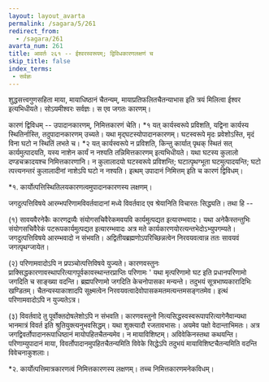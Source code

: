 ```yaml
---
layout: layout_avarta
permalink: /sagara/5/261
redirect_from:
  - /sagara/261
avarta_num: 261
title: आवर्तः २६१ -- ईश्वरस्वरूपम्; द्विविधकारणलक्षणं च
skip_title: false
index_terms: 
 - सर्वज्ञः
---
```


शुद्धसत्त्वगुणसहिता
माया, मायाधिष्ठानं चैतन्यम्, मायाप्रतिफलितचैतन्याभास इति त्रयं
मिलित्वा ईश्वर इत्यभिधीयते। सोऽयमीश्वरः सर्वज्ञः। स एव जगतः
कारणम्।

कारणं द्विविधम् -- उपादानकारणम्, निमित्तकारणं चेति। *१ यत् कार्यस्वरूपे प्रविशति, यद्विना कार्यस्य स्थितिर्नास्ति, तदुपादानकारणम् उच्यते।
यथा मृद्घटस्योपादानकारणम्। घटस्वरूपे मृदः प्रवेशोऽस्ति, मृदं विना
घटो न स्थितिं लभते च। *२ यत् कार्यस्वरूपे न प्रविशति, किन्तु कार्यात् पृथक् स्थितं सत् कार्यमुत्पादयति, यस्य नाशेन कार्यं न नश्यति तन्निमित्तकारणम् इत्यभिधीयते। यथा घटस्य कुलालो दण्डचक्रादयश्च निमित्तकारणानि।
न कुलालादयो घटस्वरूपे प्रविशन्ति; घटात्पृथग्भूता घटमुत्पादयन्ति; घटो
त्पत्त्यनन्तरं कुलालादीनां नाशेऽपि घटो न नश्यति। इत्थम् उपादानं निमित्तम्
इति च कारणं द्विविधम्।

<div class="footnote" markdown="1">
*१. कार्योत्पत्तिस्थितिलयकारणत्वमुपादानकारणस्य लक्षणम्।

जगदुत्पत्तिविषये आरम्भपरिणामविवर्तवादानां मध्ये विवर्तवाद एव श्रेयानिति विचारतः सिद्ध्यति। तथा हि --

(१) सावयवैरनेकैः कारणद्रव्यैः संयोगसचिवैरेकमवयवि कार्यमुत्पद्यत इत्यारम्भवादः। यथा अनेकैस्तन्तुभिः संयोगसचिवैरेकं पटरूपकार्यमुत्पद्यत इत्यारम्भवादः
अत्र मते कार्यकारणयोरत्यन्तभेदोऽभ्युपगम्यते। जगदुत्पत्तिविषये आरम्भवादो न
संभवति। अद्वितीयब्रह्मणोऽपरिच्छिन्नत्वेन निरवयवत्वान्न ततः सावयवं जगत्पृथग्जायेत।

(२) परिणामवादोऽपि न प्रपञ्चोत्पत्तिविषये युज्यते। कारणवस्तुनः प्राक्सिद्धकारणावस्थापरित्यागपूर्वकावस्थान्तरप्राप्तिः परिणामः ' यथा मृत्परिणामो घट इति
प्रधानपरिणामो जगदिति च साङ्ख्या वदन्ति। ब्रह्मपरिणामो जगदिति केचनोपासका
मन्यन्ते। तदुभयं सूत्रभाष्यकारादिभिः खण्डितम्। चैतन्यस्याकाशादपि सूक्ष्मत्वेन
निरवयवत्वादेवोपासकमतमत्यन्तमसङ्गतमेव। इत्थं परिणामवादोऽपि न युज्यतेऽत्र।

(३) विवर्तवादे तु पूर्वोक्तदोषलेशोऽपि न संभवति। कारणवस्तुनो नित्यसिद्धस्वस्वरूपापरित्यागेनैवान्यथा भानमात्रं विवर्त इति श्रुतियुक्त्यनुभवसिद्धम्। यथा शुक्त्यादौ
रजतावभासः। अयमेव पक्षो वेदान्ताभिमतः। अत्र जगद्विवर्तोपादानरूपाधिष्ठानं मायोपहितचैतन्यमेव। न मायाविशिष्टम्। अविवेकिनस्तथा कथयन्ति। परिणाम्युपादानं
माया, विवर्तोपादानमुपहितचैतन्यमिति विवेके सिद्धेऽपि तदुभयं मायाविशिष्टचैतन्यमिति वदन्ति विवेचनाकुशलाः।

*२. कार्योत्पत्तिमात्रकारणत्वं निमित्तकारणस्य लक्षणम्। तच्च निमित्तकारणमनेकविधम्।
</div>


